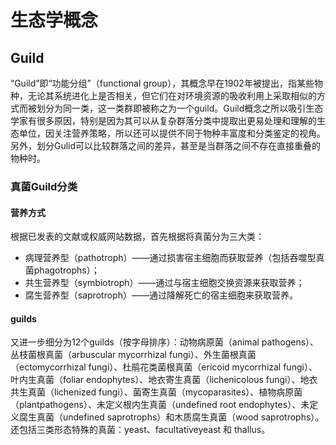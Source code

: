 # 生态学概念
## Guild
“Guild”即“功能分组”（functional group），其概念早在1902年被提出，指某些物种，无论其系统进化上是否相关，但它们在对环境资源的吸收利用上采取相似的方式而被划分为同一类，这一类群即被称之为一个guild。Guild概念之所以吸引生态学家有很多原因，特别是因为其可以从复杂群落分类中提取出更易处理和理解的生态单位，因关注营养策略，所以还可以提供不同于物种丰富度和分类鉴定的视角。另外，划分Gulid可以比较群落之间的差异，甚至是当群落之间不存在直接重叠的物种时。

### 真菌Guild分类
#### 营养方式
根据已发表的文献或权威网站数据，首先根据将真菌分为三大类：
- 病理营养型（pathotroph）——通过损害宿主细胞而获取营养（包括吞噬型真菌phagotrophs）；
- 共生营养型（symbiotroph）——通过与宿主细胞交换资源来获取营养；
- 腐生营养型（saprotroph）——通过降解死亡的宿主细胞来获取营养。
#### guilds
又进一步细分为12个guilds（按字母排序）：动物病原菌（animal pathogens）、丛枝菌根真菌（arbuscular mycorrhizal fungi）、外生菌根真菌（ectomycorrhizal fungi）、杜鹃花类菌根真菌（ericoid mycorrhizal fungi）、叶内生真菌（foliar endophytes）、地衣寄生真菌（lichenicolous fungi）、地衣共生真菌（lichenized fungi）、菌寄生真菌（mycoparasites）、植物病原菌（plantpathogens）、未定义根内生真菌（undefined root endophytes）、未定义腐生真菌（undefined saprotrophs）和木质腐生真菌（wood saprotrophs）。还包括三类形态特殊的真菌：yeast、facultativeyeast 和 thallus。
